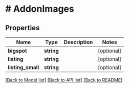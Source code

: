 # # AddonImages

## Properties

Name | Type | Description | Notes
------------ | ------------- | ------------- | -------------
**bigspot** | **string** |  | [optional] 
**listing** | **string** |  | [optional] 
**listing_small** | **string** |  | [optional] 

[[Back to Model list]](../../README.md#documentation-for-models) [[Back to API list]](../../README.md#documentation-for-api-endpoints) [[Back to README]](../../README.md)


